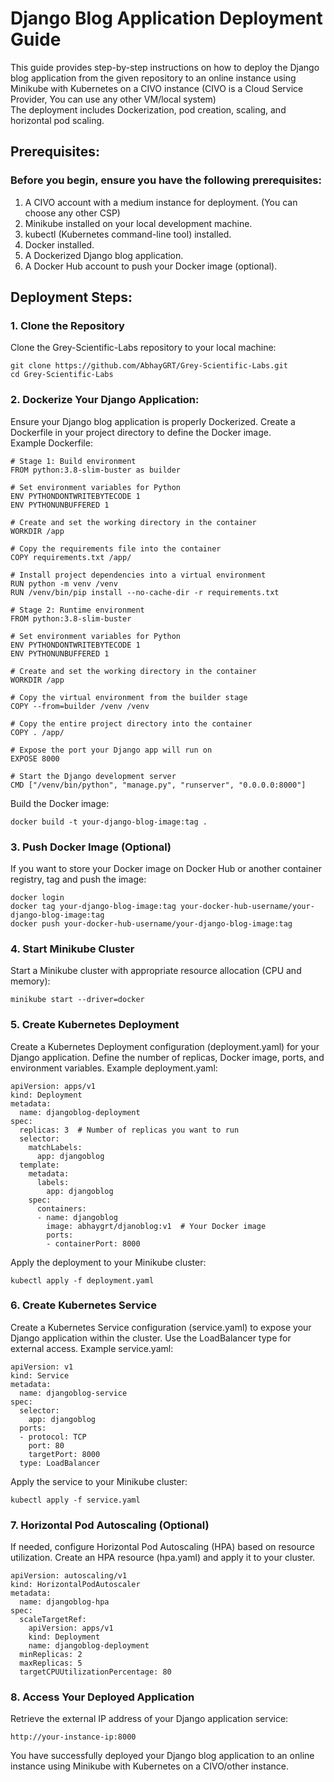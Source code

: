 # Django Blog Application Deployment Guide

This guide provides step-by-step instructions on how to deploy the Django blog application from the given repository to an online instance using Minikube with Kubernetes on a CIVO instance 
(CIVO is a Cloud Service Provider, You can use any other VM/local system) <br>
The deployment includes Dockerization, pod creation, scaling, and horizontal pod scaling.

<h2> Prerequisites:</h2>
<h3>Before you begin, ensure you have the following prerequisites:</h3>

1. A CIVO account with a medium instance for deployment. (You can choose any other CSP) <br>
2. Minikube installed on your local development machine. <br>
3. kubectl (Kubernetes command-line tool) installed. <br>
4. Docker installed.<br>
5. A Dockerized Django blog application.<br>
6. A Docker Hub account to push your Docker image (optional).<br>

<h2>Deployment Steps:</h2>

<h3>1. Clone the Repository</h3>
Clone the Grey-Scientific-Labs repository to your local machine:

```
git clone https://github.com/AbhayGRT/Grey-Scientific-Labs.git
cd Grey-Scientific-Labs
```

<h3>2. Dockerize Your Django Application:</h3>
Ensure your Django blog application is properly Dockerized. Create a Dockerfile in your project directory to define the Docker image. <br>
Example Dockerfile:

```
# Stage 1: Build environment
FROM python:3.8-slim-buster as builder

# Set environment variables for Python
ENV PYTHONDONTWRITEBYTECODE 1
ENV PYTHONUNBUFFERED 1

# Create and set the working directory in the container
WORKDIR /app

# Copy the requirements file into the container
COPY requirements.txt /app/

# Install project dependencies into a virtual environment
RUN python -m venv /venv
RUN /venv/bin/pip install --no-cache-dir -r requirements.txt

# Stage 2: Runtime environment
FROM python:3.8-slim-buster

# Set environment variables for Python
ENV PYTHONDONTWRITEBYTECODE 1
ENV PYTHONUNBUFFERED 1

# Create and set the working directory in the container
WORKDIR /app

# Copy the virtual environment from the builder stage
COPY --from=builder /venv /venv

# Copy the entire project directory into the container
COPY . /app/

# Expose the port your Django app will run on
EXPOSE 8000

# Start the Django development server
CMD ["/venv/bin/python", "manage.py", "runserver", "0.0.0.0:8000"]
```
 Build the Docker image:
```
docker build -t your-django-blog-image:tag .
```

<h3>3. Push Docker Image (Optional)</h3>
If you want to store your Docker image on Docker Hub or another container registry, tag and push the image:

```
docker login
docker tag your-django-blog-image:tag your-docker-hub-username/your-django-blog-image:tag
docker push your-docker-hub-username/your-django-blog-image:tag
```

<h3>4. Start Minikube Cluster</h3>
Start a Minikube cluster with appropriate resource allocation (CPU and memory):

```
minikube start --driver=docker
```

<h3>5. Create Kubernetes Deployment</h3>
Create a Kubernetes Deployment configuration (deployment.yaml) for your Django application. Define the number of replicas, Docker image, ports, and environment variables.
Example deployment.yaml:

```
apiVersion: apps/v1
kind: Deployment
metadata:
  name: djangoblog-deployment
spec:
  replicas: 3  # Number of replicas you want to run
  selector:
    matchLabels:
      app: djangoblog
  template:
    metadata:
      labels:
        app: djangoblog
    spec:
      containers:
      - name: djangoblog
        image: abhaygrt/djanoblog:v1  # Your Docker image
        ports:
        - containerPort: 8000
```

Apply the deployment to your Minikube cluster:
  ```
kubectl apply -f deployment.yaml
```

<h3>6. Create Kubernetes Service</h3>
Create a Kubernetes Service configuration (service.yaml) to expose your Django application within the cluster. Use the LoadBalancer type for external access.
Example service.yaml:

```
apiVersion: v1
kind: Service
metadata:
  name: djangoblog-service
spec:
  selector:
    app: djangoblog
  ports:
  - protocol: TCP
    port: 80
    targetPort: 8000
  type: LoadBalancer
```

Apply the service to your Minikube cluster:

```
kubectl apply -f service.yaml
```

<h3>7. Horizontal Pod Autoscaling (Optional)</h3>
If needed, configure Horizontal Pod Autoscaling (HPA) based on resource utilization. Create an HPA resource (hpa.yaml) and apply it to your cluster.

```
apiVersion: autoscaling/v1
kind: HorizontalPodAutoscaler
metadata:
  name: djangoblog-hpa
spec:
  scaleTargetRef:
    apiVersion: apps/v1
    kind: Deployment
    name: djangoblog-deployment
  minReplicas: 2
  maxReplicas: 5
  targetCPUUtilizationPercentage: 80
```

<h3>8. Access Your Deployed Application</h3>
Retrieve the external IP address of your Django application service:

```
http://your-instance-ip:8000
```
You have successfully deployed your Django blog application to an online instance using Minikube with Kubernetes on a CIVO/other instance.

